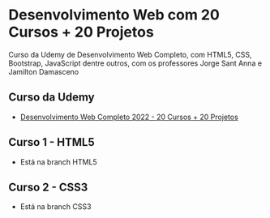 # Desenvolvimento Web com 20 Cursos + 20 Projetos
Curso da Udemy de Desenvolvimento Web Completo, com HTML5, CSS, Bootstrap, JavaScript dentre outros, com os professores Jorge Sant Anna e Jamilton Damasceno


## Curso da Udemy
*  [Desenvolvimento Web Completo 2022 - 20 Cursos + 20 Projetos](https://www.udemy.com/course/web-completo/)

## Curso 1 - HTML5
* Está na branch HTML5

## Curso 2 - CSS3
* Está na branch CSS3